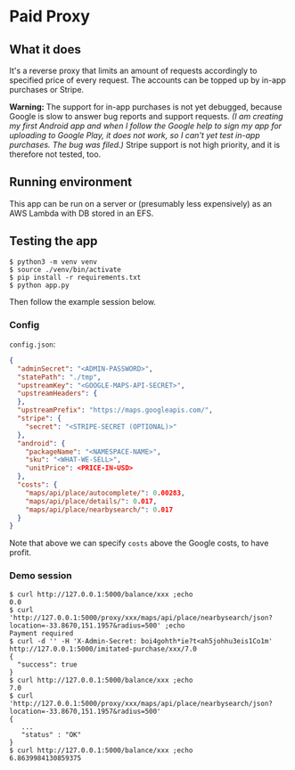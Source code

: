# Paid Proxy

## What it does
It's a reverse proxy that limits an amount of requests accordingly to specified price of every request. The accounts can be topped up by in-app purchases or Stripe.

**Warning:** The support for in-app purchases is not yet debugged,
because Google is slow to answer bug reports and support requests.
_(I am creating my first Android app and when I follow the Google help
to sign my app for uploading to Google Play, it does not work, so
I can't yet test in-app purchases. The bug was filed.)_
Stripe support is not high priority, and it is therefore not tested, too.

## Running environment

This app can be run on a server or (presumably less expensively) as
an AWS Lambda with DB stored in an EFS.

## Testing the app

```
$ python3 -m venv venv
$ source ./venv/bin/activate
$ pip install -r requirements.txt
$ python app.py
```

Then follow the example session below.

### Config

`config.json`:
```json
{
  "adminSecret": "<ADMIN-PASSWORD>",
  "statePath": "./tmp",
  "upstreamKey": "<GOOGLE-MAPS-API-SECRET>",
  "upstreamHeaders": {
  },
  "upstreamPrefix": "https://maps.googleapis.com/",
  "stripe": {
    "secret": "<STRIPE-SECRET (OPTIONAL)>"
  },
  "android": {
    "packageName": "<NAMESPACE-NAME>",
    "sku": "<WHAT-WE-SELL>",
    "unitPrice": <PRICE-IN-USD>
  },
  "costs": {
    "maps/api/place/autocomplete/": 0.00283,
    "maps/api/place/details/": 0.017,
    "maps/api/place/nearbysearch/": 0.017
  }
}
```

Note that above we can specify `costs` above the Google costs, to have profit.

### Demo session

```
$ curl http://127.0.0.1:5000/balance/xxx ;echo
0.0
$ curl 'http://127.0.0.1:5000/proxy/xxx/maps/api/place/nearbysearch/json?location=-33.8670,151.1957&radius=500' ;echo
Payment required
$ curl -d '' -H 'X-Admin-Secret: boi4gohth*ie?t<ah5johhu3eis1Co1m' http://127.0.0.1:5000/imitated-purchase/xxx/7.0
{
  "success": true
}
$ curl http://127.0.0.1:5000/balance/xxx ;echo
7.0
$ curl 'http://127.0.0.1:5000/proxy/xxx/maps/api/place/nearbysearch/json?location=-33.8670,151.1957&radius=500'
{
   ...
   "status" : "OK"
}
$ curl http://127.0.0.1:5000/balance/xxx ;echo
6.8639984130859375
```
